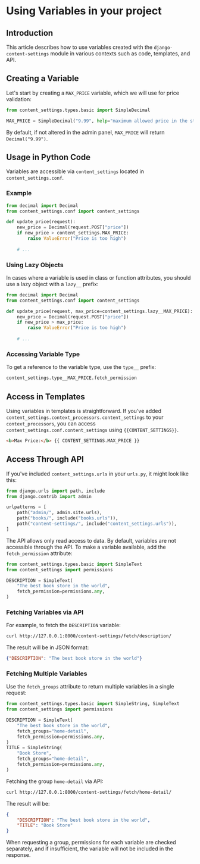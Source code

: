# Using Variables in your project

## Introduction

This article describes how to use variables created with the `django-content-settings` module in various contexts such as code, templates, and API.

## Creating a Variable

Let's start by creating a `MAX_PRICE` variable, which we will use for price validation:

```python
from content_settings.types.basic import SimpleDecimal

MAX_PRICE = SimpleDecimal("9.99", help="maximum allowed price in the store")
```

By default, if not altered in the admin panel, `MAX_PRICE` will return `Decimal("9.99")`.

## Usage in Python Code

Variables are accessible via `content_settings` located in `content_settings.conf`.

### Example

```python
from decimal import Decimal
from content_settings.conf import content_settings

def update_price(request):
    new_price = Decimal(request.POST["price"])
    if new_price > content_settings.MAX_PRICE:
        raise ValueError("Price is too high")
    
    # ...
```

### Using Lazy Objects

In cases where a variable is used in class or function attributes, you should use a lazy object with a `lazy__` prefix:

```python
from decimal import Decimal
from content_settings.conf import content_settings

def update_price(request, max_price=content_settings.lazy__MAX_PRICE):
    new_price = Decimal(request.POST["price"])
    if new_price > max_price:
        raise ValueError("Price is too high")
    
    # ...
```

### Accessing Variable Type

To get a reference to the variable type, use the `type__` prefix:

```python
content_settings.type__MAX_PRICE.fetch_permission
```

## Access in Templates

Using variables in templates is straightforward. If you've added `content_settings.context_processors.content_settings` to your `context_processors`, you can access `content_settings.conf.content_settings` using `{{CONTENT_SETTINGS}}`.

```html
<b>Max Price:</b> {{ CONTENT_SETTINGS.MAX_PRICE }}
```

## Access Through API

If you've included `content_settings.urls` in your `urls.py`, it might look like this:

```python
from django.urls import path, include
from django.contrib import admin

urlpatterns = [
    path("admin/", admin.site.urls),
    path("books/", include("books.urls")),
    path("content-settings/", include("content_settings.urls")),
]
```

The API allows only read access to data. By default, variables are not accessible through the API. To make a variable available, add the `fetch_permission` attribute:

```python
from content_settings.types.basic import SimpleText
from content_settings import permissions

DESCRIPTION = SimpleText(
    "The best book store in the world",
    fetch_permission=permissions.any,
)
```

### Fetching Variables via API

For example, to fetch the `DESCRIPTION` variable:

```bash
curl http://127.0.0.1:8000/content-settings/fetch/description/
```

The result will be in JSON format:

```json
{"DESCRIPTION": "The best book store in the world"}
```

### Fetching Multiple Variables

Use the `fetch_groups` attribute to return multiple variables in a single request:

```python
from content_settings.types.basic import SimpleString, SimpleText
from content_settings import permissions

DESCRIPTION = SimpleText(
    "The best book store in the world",
    fetch_groups="home-detail",
    fetch_permission=permissions.any,
)
TITLE = SimpleString(
    "Book Store",
    fetch_groups="home-detail",
    fetch_permission=permissions.any,
)
```

Fetching the group `home-detail` via API:

```bash
curl http://127.0.0.1:8000/content-settings/fetch/home-detail/
```

The result will be:

```json
{
    "DESCRIPTION": "The best book store in the world",
    "TITLE": "Book Store"
}
```

When requesting a group, permissions for each variable are checked separately, and if insufficient, the variable will not be included in the response. 
